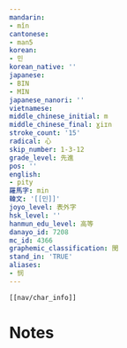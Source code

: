 ```yaml
---
mandarin:
- mǐn
cantonese:
- man5
korean:
- 민
korean_native: ''
japanese:
- BIN
- MIN
japanese_nanori: ''
vietnamese:
middle_chinese_initial: m
middle_chinese_final: ɣiɪn
stroke_count: '15'
radical: 心
skip_number: 1-3-12
grade_level: 先進
pos: ''
english:
- pity
羅馬字: min
韓文: '[[민]]'
joyo_level: 表外字
hsk_level: ''
hanmun_edu_level: 高等
danayo_id: 7208
mc_id: 4366
graphemic_classification: 閔
stand_in: 'TRUE'
aliases:
- 悯
---
```

```meta-bind-embed
[[nav/char_info]]
```

# Notes
